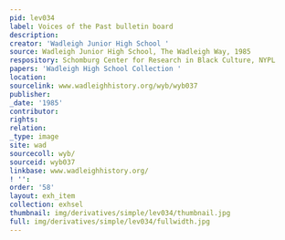 ```yaml
---
pid: lev034
label: Voices of the Past bulletin board
description:
creator: 'Wadleigh Junior High School '
source: Wadleigh Junior High School, The Wadleigh Way, 1985
respository: Schomburg Center for Research in Black Culture, NYPL
papers: 'Wadleigh High School Collection '
location:
sourcelink: www.wadleighhistory.org/wyb/wyb037
publisher:
_date: '1985'
contributor:
rights:
relation:
_type: image
site: wad
sourcecoll: wyb/
sourceid: wyb037
linkbase: www.wadleighhistory.org/
! '':
order: '58'
layout: exh_item
collection: exhsel
thumbnail: img/derivatives/simple/lev034/thumbnail.jpg
full: img/derivatives/simple/lev034/fullwidth.jpg
---
```

